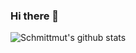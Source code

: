 ### Hi there 👋

<!--
**Schmittmuthelm/Schmittmuthelm** is a ✨ _special_ ✨ repository because its `README.md` (this file) appears on your GitHub profile.

Here are some ideas to get you started:

- 🔭 I’m currently working on ...
- 🌱 I’m currently learning ...
- 👯 I’m looking to collaborate on ...
- 🤔 I’m looking for help with ...
- 💬 Ask me about ...
- 📫 How to reach me: ...
- 😄 Pronouns: ...
- ⚡ Fun fact: ...
-->

![Schmittmut's github stats](https://github-readme-stats.vercel.app/api?username=Schmittmuthelm&show_icons=true&theme=onedark)
